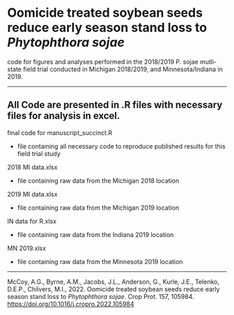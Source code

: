 # Oomicide treated soybean seeds reduce early season stand loss to _Phytophthora sojae_
code for figures and analyses performed in the 2018/2019 P. sojae mutli-state field trial conducted in Michigan 2018/2019, and Minnesota/Indiana in 2019. 

---------------

## All Code are presented in .R files with necessary files for analysis in excel.

final code for manuscript_succinct.R
* file containing all necessary code to reproduce published results for this field trial study

2018 MI data.xlsx
* file containing raw data from the Michigan 2018 location

2019 MI data.xlsx
* file containing raw data from the Michigan 2019 location

IN data for R.xlsx
* file containing raw data from the Indiana 2019 location

MN 2019.xlsx
* file containing raw data from the Minnesota 2019 location

---------------

McCoy, A.G., Byrne, A.M., Jacobs, J.L., Anderson, G., Kurle, J.E., Telenko, D.E.P., Chilvers, M.I., 2022. Oomicide treated soybean seeds reduce early season stand loss to _Phytophthora sojae_. Crop Prot. 157, 105984. https://doi.org/10.1016/j.cropro.2022.105984
